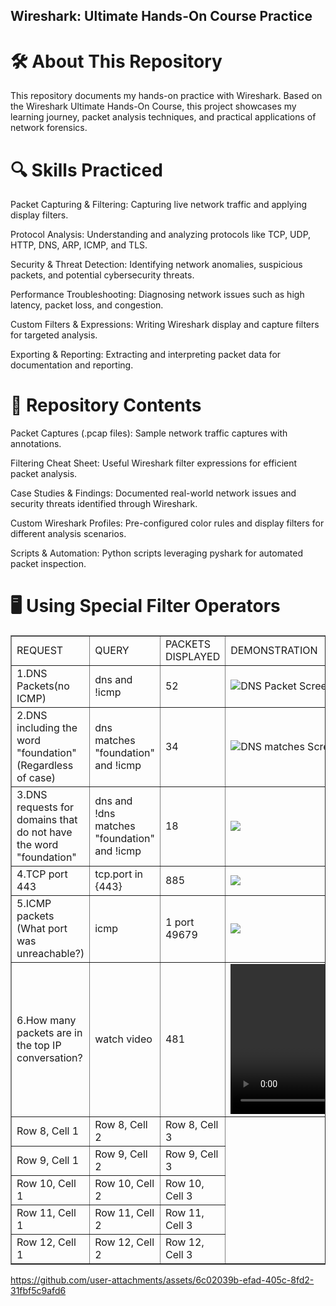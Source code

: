 ## Wireshark: Ultimate Hands-On Course Practice

# 🛠 About This Repository

This repository documents my hands-on practice with Wireshark. Based on the Wireshark Ultimate Hands-On Course, this project showcases my learning journey, packet analysis techniques, and practical applications of network forensics.

# 🔍 Skills Practiced

Packet Capturing & Filtering: Capturing live network traffic and applying display filters.

Protocol Analysis: Understanding and analyzing protocols like TCP, UDP, HTTP, DNS, ARP, ICMP, and TLS.

Security & Threat Detection: Identifying network anomalies, suspicious packets, and potential cybersecurity threats.

Performance Troubleshooting: Diagnosing network issues such as high latency, packet loss, and congestion.

Custom Filters & Expressions: Writing Wireshark display and capture filters for targeted analysis.

Exporting & Reporting: Extracting and interpreting packet data for documentation and reporting.

# 📂 Repository Contents

Packet Captures (.pcap files): Sample network traffic captures with annotations.

Filtering Cheat Sheet: Useful Wireshark filter expressions for efficient packet analysis.

Case Studies & Findings: Documented real-world network issues and security threats identified through Wireshark.

Custom Wireshark Profiles: Pre-configured color rules and display filters for different analysis scenarios.

Scripts & Automation: Python scripts leveraging pyshark for automated packet inspection.

# 🖥️ Using Special Filter Operators
<table border="1">
  <tr>
    <td>REQUEST</td>
    <td>QUERY</td>
    <td>PACKETS DISPLAYED</td>
    <td>DEMONSTRATION</td>
  </tr>
  <tr>
    <td>1.DNS Packets(no ICMP)</td>
    <td>dns and !icmp</td>
    <td>52</td>
    <td><img src="https://github.com/user-attachments/assets/2a1be0be-30f8-4793-9cda-ff3fdf7fea30" alt="DNS Packet Screenshot"></td>
  </tr>
  <tr>
    <td>2.DNS including the word "foundation"(Regardless of case)</td>
    <td>dns matches "foundation" and !icmp </td>
    <td>34</td>
    <td><img src="https://github.com/user-attachments/assets/18c7e066-05e9-46aa-a81a-a29eb5b39aa3" alt="DNS matches Screeshot"></td>
  </tr>
  <tr>
    <td>3.DNS requests for domains that do not have the word "foundation" </td>
    <td>dns and !dns matches "foundation" and !icmp</td>
    <td>18</td>
    <td><img src="https://github.com/user-attachments/assets/aff0a025-1215-494f-a275-1de52df7a235" ></td>
  </tr>
  <tr>
    <td>4.TCP port 443</td>
    <td>tcp.port in {443}</td>
    <td>885</td>
    <td><img src="https://github.com/user-attachments/assets/db2a63c1-f24d-42f3-9a82-0ac6263efc80"></td>
  </tr>
  <tr>
    <td>5.ICMP packets (What port was unreachable?)</td>
    <td>icmp</td>
    <td>1 port 49679</td>
    <td><img src="https://github.com/user-attachments/assets/29d0f02e-f4c5-4fb5-9165-6d5f9e0d6155"></td>
  </tr>
  <tr>
    <td>6.How many packets are in the top IP conversation?</td>
    <td>watch video</td>
    <td>481</td>
    <td> <video width="320" height="240" controls>
        <source src="https://your-direct-video-url.mp4" type="video/mp4">
      </video>
  </tr>
  <tr>
    <td>Row 8, Cell 1</td>
    <td>Row 8, Cell 2</td>
    <td>Row 8, Cell 3</td>
  </tr>
  <tr>
    <td>Row 9, Cell 1</td>
    <td>Row 9, Cell 2</td>
    <td>Row 9, Cell 3</td>
  </tr>
  <tr>
    <td>Row 10, Cell 1</td>
    <td>Row 10, Cell 2</td>
    <td>Row 10, Cell 3</td>
  </tr>
  <tr>
    <td>Row 11, Cell 1</td>
    <td>Row 11, Cell 2</td>
    <td>Row 11, Cell 3</td>
  </tr>
    <tr>
    <td>Row 12, Cell 1</td>
    <td>Row 12, Cell 2</td>
    <td>Row 12, Cell 3</td>
  </tr>
</table>





https://github.com/user-attachments/assets/6c02039b-efad-405c-8fd2-31fbf5c9afd6

